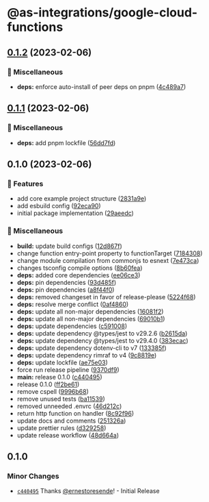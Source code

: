 # @as-integrations/google-cloud-functions

## [0.1.2](https://github.com/apollo-server-integrations/apollo-server-integration-google-cloud-functions/compare/v0.1.1...v0.1.2) (2023-02-06)


### 🧹 Miscellaneous

* **deps:** enforce auto-install of peer deps on pnpm ([4c489a7](https://github.com/apollo-server-integrations/apollo-server-integration-google-cloud-functions/commit/4c489a7d03241442ac74d8050d8751fd5bbb8b1d))

## [0.1.1](https://github.com/apollo-server-integrations/apollo-server-integration-google-cloud-functions/compare/v0.1.0...v0.1.1) (2023-02-06)


### 🧹 Miscellaneous

* **deps:** add pnpm lockfile ([56dd7fd](https://github.com/apollo-server-integrations/apollo-server-integration-google-cloud-functions/commit/56dd7fd5fbb1d8c40d4ee8fde5e9b9e14c84059e))

## 0.1.0 (2023-02-06)


### 🔖 Features

* add core example project structure ([2831a9e](https://github.com/apollo-server-integrations/apollo-server-integration-google-cloud-functions/commit/2831a9efe60d054ea3ed807b84a997009f1ebac2))
* add esbuild config ([92eca90](https://github.com/apollo-server-integrations/apollo-server-integration-google-cloud-functions/commit/92eca905e42cfaefa2f4c030b5552c1ae7595b5e))
* initial package implementation ([29aeedc](https://github.com/apollo-server-integrations/apollo-server-integration-google-cloud-functions/commit/29aeedcbcefac210ad72d69bcee7023aa9c236d6))


### 🧹 Miscellaneous

* **build:** update build configs ([12d867f](https://github.com/apollo-server-integrations/apollo-server-integration-google-cloud-functions/commit/12d867f9154c2151bb863de04b3fd973674dd4c8))
* change function entry-point property to functionTarget ([7184308](https://github.com/apollo-server-integrations/apollo-server-integration-google-cloud-functions/commit/71843083efe340bcb3e94651e40e471c2c139b9b))
* change module compilation from commonjs to esnext ([7e473ca](https://github.com/apollo-server-integrations/apollo-server-integration-google-cloud-functions/commit/7e473ca4ce440a0eacfc122a4fe1dac1c9b1005c))
* changes tsconfig compile options ([8b60fea](https://github.com/apollo-server-integrations/apollo-server-integration-google-cloud-functions/commit/8b60fea296cd613e8309eb91f899cd3ed16284b5))
* **deps:** added core dependencies ([ee06ce3](https://github.com/apollo-server-integrations/apollo-server-integration-google-cloud-functions/commit/ee06ce32e0a2445d9eca343c2c496e3b4b703b12))
* **deps:** pin dependencies ([93d485f](https://github.com/apollo-server-integrations/apollo-server-integration-google-cloud-functions/commit/93d485f21c3cbe1ba4237d3338e25974bfe3b606))
* **deps:** pin dependencies ([a8f44f0](https://github.com/apollo-server-integrations/apollo-server-integration-google-cloud-functions/commit/a8f44f0275600f90ae02e5de2cd1566376cf524a))
* **deps:** removed changeset in favor of release-please ([5224f68](https://github.com/apollo-server-integrations/apollo-server-integration-google-cloud-functions/commit/5224f68d63c21cd1d766789c95051bdc4822f4f0))
* **deps:** resolve merge conflict ([0af4860](https://github.com/apollo-server-integrations/apollo-server-integration-google-cloud-functions/commit/0af48609857d98caaae30458866186ba0071949d))
* **deps:** update all non-major dependencies ([16081f2](https://github.com/apollo-server-integrations/apollo-server-integration-google-cloud-functions/commit/16081f244a8bc8667cf306d79644ca4be69a974b))
* **deps:** update all non-major dependencies ([69010b1](https://github.com/apollo-server-integrations/apollo-server-integration-google-cloud-functions/commit/69010b1f20d1e8299643502e09428bf1dcdfbcf1))
* **deps:** update dependencies ([c591008](https://github.com/apollo-server-integrations/apollo-server-integration-google-cloud-functions/commit/c591008984aa158274616a9a3931bb393a0f0104))
* **deps:** update dependency @types/jest to v29.2.6 ([b2615da](https://github.com/apollo-server-integrations/apollo-server-integration-google-cloud-functions/commit/b2615dad2d3912da73e748c1f1dedee3a9f72949))
* **deps:** update dependency @types/jest to v29.4.0 ([383ecac](https://github.com/apollo-server-integrations/apollo-server-integration-google-cloud-functions/commit/383ecacea2b672708271d386d6af2dd1535e1128))
* **deps:** update dependency dotenv-cli to v7 ([133385f](https://github.com/apollo-server-integrations/apollo-server-integration-google-cloud-functions/commit/133385f9fe9e30108ae85c8517f3ffd81ac40e97))
* **deps:** update dependency rimraf to v4 ([9c8819e](https://github.com/apollo-server-integrations/apollo-server-integration-google-cloud-functions/commit/9c8819eea7c6a8bb7a1a97b679fd61d485d264b7))
* **deps:** update lockfile ([ae75e03](https://github.com/apollo-server-integrations/apollo-server-integration-google-cloud-functions/commit/ae75e03b63ef153c1df3ce56db9f81495509cbdd))
* force run release pipeline ([9370df9](https://github.com/apollo-server-integrations/apollo-server-integration-google-cloud-functions/commit/9370df999012d17860f171bb1cfe03328721c496))
* **main:** release 0.1.0 ([c440495](https://github.com/apollo-server-integrations/apollo-server-integration-google-cloud-functions/commit/c44049592f3a00a9d0bcbfa9da605051e9ded169))
* release 0.1.0 ([ff2be61](https://github.com/apollo-server-integrations/apollo-server-integration-google-cloud-functions/commit/ff2be6166d2cfa14122b25edd6bc8e329da67709))
* remove cspell ([9996b68](https://github.com/apollo-server-integrations/apollo-server-integration-google-cloud-functions/commit/9996b68bc60dc68bea5c4c28060dc24a799bab37))
* remove unused tests ([ba11539](https://github.com/apollo-server-integrations/apollo-server-integration-google-cloud-functions/commit/ba11539fe0010e67740892e966c07086d89f2bc4))
* removed unneeded .envrc ([46d212c](https://github.com/apollo-server-integrations/apollo-server-integration-google-cloud-functions/commit/46d212c7155fb8382e862cb049a8238b77aee5f6))
* return http function on handler ([8c92f96](https://github.com/apollo-server-integrations/apollo-server-integration-google-cloud-functions/commit/8c92f961f8b39a3fc37e169ee968ed3710730f78))
* update docs and comments ([251326a](https://github.com/apollo-server-integrations/apollo-server-integration-google-cloud-functions/commit/251326aff4f3759be743d8d0908b83cb7182ff37))
* update prettier rules ([d329258](https://github.com/apollo-server-integrations/apollo-server-integration-google-cloud-functions/commit/d329258245b508ecdb6e240af7667fa06af6f79d))
* update release workflow ([48d664a](https://github.com/apollo-server-integrations/apollo-server-integration-google-cloud-functions/commit/48d664aa4919faad97e42ae4ea21f2d3a3a24bc3))

## 0.1.0

### Minor Changes

- [`c440495`](https://github.com/apollo-server-integrations/apollo-server-integration-google-cloud-functions/commit/c44049592f3a00a9d0bcbfa9da605051e9ded169) Thanks [@ernestoresende](https://github.com/ernestoresende)! - Initial Release

